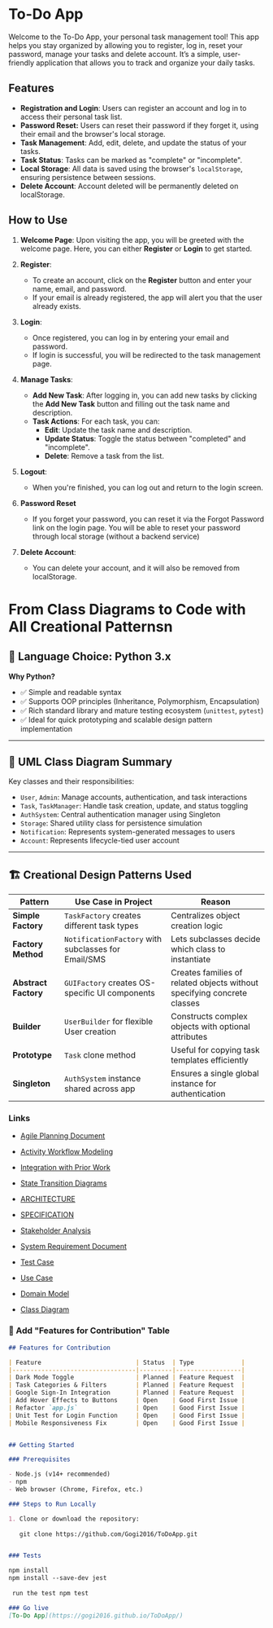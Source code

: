 # To-Do App

Welcome to the To-Do App, your personal task management tool! This app helps you stay organized by allowing you to register, log in, reset your password, manage your tasks and delete account. It’s a simple, user-friendly application that allows you to track and organize your daily tasks.

## Features

- **Registration and Login**: Users can register an account and log in to access their personal task list.
- **Password Reset:** Users can reset their password if they forget it, using their email and the browser's local storage.
- **Task Management**: Add, edit, delete, and update the status of your tasks.
- **Task Status**: Tasks can be marked as "complete" or "incomplete".
- **Local Storage**: All data is saved using the browser's `localStorage`, ensuring persistence between sessions.
- **Delete Account**: Account deleted will be permanently deleted on localStorage.

## How to Use

1. **Welcome Page**: Upon visiting the app, you will be greeted with the welcome page. Here, you can either **Register** or **Login** to get started.
   
2. **Register**: 
    - To create an account, click on the **Register** button and enter your name, email, and password.
    - If your email is already registered, the app will alert you that the user already exists.
   
3. **Login**: 
    - Once registered, you can log in by entering your email and password.
    - If login is successful, you will be redirected to the task management page.

4. **Manage Tasks**:
    - **Add New Task**: After logging in, you can add new tasks by clicking the **Add New Task** button and filling out the task name and description.
    - **Task Actions**: For each task, you can:
        - **Edit**: Update the task name and description.
        - **Update Status**: Toggle the status between "completed" and "incomplete".
        - **Delete**: Remove a task from the list.

5. **Logout**: 
    - When you're finished, you can log out and return to the login screen.
  
6. **Password Reset**
    - If you forget your password, you can reset it via the Forgot Password link on the login 
    page. You will be able to reset your password through local storage (without a backend service)

7.  **Delete Account**:
    - You can delete your account, and it will also be removed from localStorage.

  # From Class Diagrams to Code with All Creational Patternsn

## 🧠 Language Choice: Python 3.x

**Why Python?**
- ✅ Simple and readable syntax
- ✅ Supports OOP principles (Inheritance, Polymorphism, Encapsulation)
- ✅ Rich standard library and mature testing ecosystem (`unittest`, `pytest`)
- ✅ Ideal for quick prototyping and scalable design pattern implementation

---

## 📐 UML Class Diagram Summary

Key classes and their responsibilities:
- `User`, `Admin`: Manage accounts, authentication, and task interactions
- `Task`, `TaskManager`: Handle task creation, update, and status toggling
- `AuthSystem`: Central authentication manager using Singleton
- `Storage`: Shared utility class for persistence simulation
- `Notification`: Represents system-generated messages to users
- `Account`: Represents lifecycle-tied user account

---

## 🏗️ Creational Design Patterns Used

| Pattern          | Use Case in Project                                  | Reason                                                                 |
|------------------|------------------------------------------------------|------------------------------------------------------------------------|
| **Simple Factory** | `TaskFactory` creates different task types         | Centralizes object creation logic                                     |
| **Factory Method** | `NotificationFactory` with subclasses for Email/SMS| Lets subclasses decide which class to instantiate                     |
| **Abstract Factory** | `GUIFactory` creates OS-specific UI components  | Creates families of related objects without specifying concrete classes|
| **Builder**        | `UserBuilder` for flexible User creation           | Constructs complex objects with optional attributes                    |
| **Prototype**      | `Task` clone method                                | Useful for copying task templates efficiently                         |
| **Singleton**      | `AuthSystem` instance shared across app            | Ensures a single global instance for authentication                   |

   
### Links

- [Agile Planning Document](Docs/Agile%20User%20Stories%2C%20Backlog%2C%20and%20Sprint%20Planning/Agile-Planning.md)
 
- [Activity Workflow Modeling](Docs/Object%20State%20Modeling%20and%20Activity%20Workflow%20Modeling/Activity%20Workflow%20Modeling.md)
- [Integration with Prior Work](Docs/Object%20State%20Modeling%20and%20Activity%20Workflow%20Modeling/Integration%20with%20Prior%20Work.md)
- [State Transition Diagrams](Docs/Object%20State%20Modeling%20and%20Activity%20Workflow%20Modeling/State%20Transition%20Diagrams.md)

- [ARCHITECTURE](Docs/Specification%20and%20%20Architectural%20Modeling/ARCHITECTURE.md)
- [SPECIFICATION](Docs/Specification%20and%20%20Architectural%20Modeling/SPECIFICATION.md)

- [Stakeholder Analysis](Docs/Stakeholder%20and%20System%20%20Requirements/StakeholderAnalysis.md)
- [System Requirement Document](Docs/Stakeholder%20and%20System%20%20Requirements/SystemRequirementDocument.md)

- [Test Case](Docs/Use%20Case%20Modeling%20and%20Test%20Case%20%20Development/TestCase.md)
- [Use Case](Docs/Use%20Case%20Modeling%20and%20Test%20Case%20%20Development/UseCase.md)

- [Domain Model](Docs/Domain%20Modeling%20and%20Class%20Diagram%20Developmen/Domain%20model.md)
- [Class Diagram](Docs/Domain%20Modeling%20and%20Class%20Diagram%20Developmen/class%20diagram.md)



### 🧩 Add "Features for Contribution" Table

```md
## Features for Contribution

| Feature                          | Status  | Type             |
|----------------------------------|---------|------------------|
| Dark Mode Toggle                 | Planned | Feature Request  |
| Task Categories & Filters        | Planned | Feature Request  |
| Google Sign-In Integration       | Planned | Feature Request  |
| Add Hover Effects to Buttons     | Open    | Good First Issue |
| Refactor `app.js`                | Open    | Good First Issue |
| Unit Test for Login Function     | Open    | Good First Issue |
| Mobile Responsiveness Fix        | Open    | Good First Issue |


## Getting Started

### Prerequisites

- Node.js (v14+ recommended)
- npm
- Web browser (Chrome, Firefox, etc.)

### Steps to Run Locally

1. Clone or download the repository:
   
   git clone https://github.com/Gogi2016/ToDoApp.git


### Tests

npm install
npm install --save-dev jest
 
 run the test npm test

### Go live 
[To-Do App](https://gogi2016.github.io/ToDoApp/)

